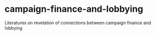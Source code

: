 # campaign-finance-and-lobbying
Literatures on revelation of connections between campaign finance and lobbying
